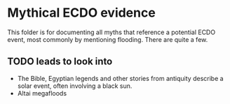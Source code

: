 # Mythical ECDO evidence

This folder is for documenting all myths that reference a potential ECDO event, most commonly by mentioning flooding. There are quite a few.

## TODO leads to look into

- The Bible, Egyptian legends and other stories from antiquity describe a solar event, often involving a black sun.
- Altai megafloods